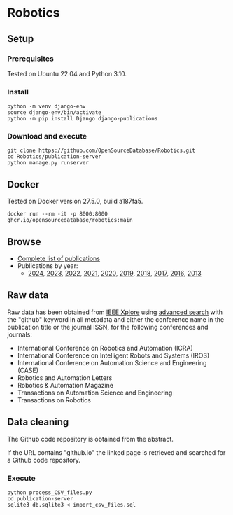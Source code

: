 # Robotics

## Setup

### Prerequisites
Tested on Ubuntu 22.04 and Python 3.10.

### Install
```
python -m venv django-env
source django-env/bin/activate
python -m pip install Django django-publications
```

### Download and execute
```
git clone https://github.com/OpenSourceDatabase/Robotics.git
cd Robotics/publication-server
python manage.py runserver
```

## Docker
Tested on Docker version 27.5.0, build a187fa5.
```
docker run --rm -it -p 8000:8000 ghcr.io/opensourcedatabase/robotics:main
```

## Browse
* [Complete list of publications](http://localhost:8000/publications/)
* Publications by year:
  * [2024](http://localhost:8000/publications/year/2024/), [2023](http://localhost:8000/publications/year/2023/), [2022](http://localhost:8000/publications/year/2022/), [2021](http://localhost:8000/publications/year/2021/),  [2020](http://localhost:8000/publications/year/2020/), [2019](http://localhost:8000/publications/year/2019/), [2018](http://localhost:8000/publications/year/2018/), [2017](http://localhost:8000/publications/year/2017/), [2016](http://localhost:8000/publications/year/2016/), [2013](http://localhost:8000/publications/year/2013/)

## Raw data

Raw data has been obtained from [IEEE Xplore](https://ieeexplore.ieee.org/Xplore/home.jsp) using [advanced search](https://ieeexplore.ieee.org/search/advanced) with the "github" keyword in all metadata and either the conference name in the publication title or the journal ISSN, for the following conferences and journals:
* International Conference on Robotics and Automation (ICRA)
* International Conference on Intelligent Robots and Systems (IROS)
* International Conference on Automation Science and Engineering (CASE)
* Robotics and Automation Letters
* Robotics & Automation Magazine
* Transactions on Automation Science and Engineering
* Transactions on Robotics

## Data cleaning

The Github code repository is obtained from the abstract. 

If the URL contains "github.io" the linked page is retrieved and searched for a Github code repository.

### Execute
```
python process_CSV_files.py
cd publication-server
sqlite3 db.sqlite3 < import_csv_files.sql
```
